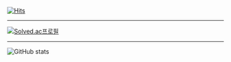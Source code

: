 [![Hits](https://hits.seeyoufarm.com/api/count/incr/badge.svg?url=https%3A%2F%2Fgithub.com%2FYunDaHyee&count_bg=%2352574E&title_bg=%23C8C7C7&icon=yoast.svg&icon_color=%23E7E7E7&title=DH&edge_flat=true)](https://hits.seeyoufarm.com)

<hr>

[![Solved.ac프로필](http://mazassumnida.wtf/api/generate_badge?boj=nyunda)](https://solved.ac/nyunda)  

<hr>

![GitHub stats](https://github-readme-stats.vercel.app/api?username=YunDaHyee&show_icons=true&theme=radical)

<!--
**YunDaHyee/YunDaHyee** is a ✨ _special_ ✨ repository because its `README.md` (this file) appears on your GitHub profile.

Here are some ideas to get you started:

- 🔭 I’m currently working on ...
- 🌱 I’m currently learning ...
- 👯 I’m looking to collaborate on ...
- 🤔 I’m looking for help with ...
- 💬 Ask me about ...
- 📫 How to reach me: ...
- 😄 Pronouns: ...
- ⚡ Fun fact: ...
-->
